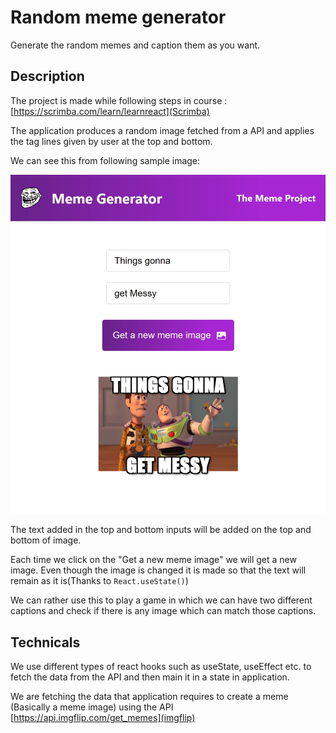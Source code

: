 # Random meme generator

Generate the random memes and caption them as you want.

## Description

The project is made while following steps in course :  [https://scrimba.com/learn/learnreact](Scrimba)

The application produces a random image fetched from a API and applies the tag lines given by user at the top and bottom.

We can see this from following sample image:

![Meme_Generator_Application](./images/MemeGenerator.jpg)

The text added in the top and bottom inputs will be added on the top and bottom of image.

Each time we click on the "Get a new meme image" we will get a new image. Even though the image is changed it is made so that the text will remain as it is(Thanks to ```React.useState()```)

We can rather use this to play a game in which we can have two different captions and check if there is any image which can match those captions.

## Technicals

We use different types of react hooks such as useState, useEffect etc. to fetch the data from the API and then main it in a state in application.

We are fetching the data that application requires to create a meme (Basically a meme image) using the API [https://api.imgflip.com/get_memes](imgflip)
